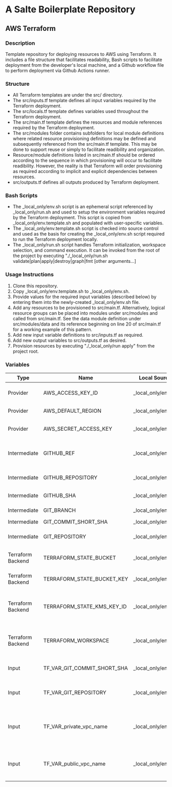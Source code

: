 # A Salte Boilerplate Repository
## AWS Terraform
### Description
Template repository for deploying resources to AWS using Terraform.  It includes a file structure that facilitates readability, Bash scripts to facilitate deployment from the developer's local machine, and a Github workflow file to perform deployment via Github Actions runner.

### Structure
* All Terraform templates are under the src/ directory.
* The src/inputs.tf template defines all input variables required by the Terraform deployment.
* The src/locals.tf template defines variables used throughout the Terraform deployment.
* The src/main.tf template defines the resources and module references required by the Terraform deployment.
* The src/modules folder contains subfolders for local module definitions where related resource provisioning definitions may be defined and subsequently referenced from the src/main.tf template.  This may be done to support reuse or simply to facilitate readibility and organization.
* Resource/module definitions listed in src/main.tf should be ordered according to the sequence in which provisioning will occur to facilitate readibility.  However, the reality is that Terraform will order provisioning as required according to implicit and explicit dependencies between resources.
* src/outputs.tf defines all outputs produced by Terraform deployment.

### Bash Scripts
* The _local_only/env.sh script is an ephemeral script referenced by _local_only/run.sh and used to setup the environment variables required by the Terraform deployment.  This script is copied from _local_only/env.template.sh and populated with user-specific variables.
* The _local_only/env.template.sh script is checked into source control and used as the basis for creating the _local_only/env.sh script required to run the Terraform deployment locally.
* The _local_only/run.sh script handles Terraform initialization, workspace selection, and command execution.  It can be invoked from the root of the project by executing "./_local_only/run.sh validate|plan|apply|destroy|graph|fmt [other arguments...]

### Usage Instructions
1. Clone this repository.
2. Copy _local_only/env.template.sh to _local_only/env.sh.
3. Provide values for the required input variables (described below) by entering them into the newly-created _local_only/env.sh file.
4. Add any resources to be provisioned to src/main.tf.  Alternatively, logical resource groups can be placed into modules under src/modules and called from src/main.tf.  See the data module definition under src/modules/data and its reference beginning on line 20 of src/main.tf for a working example of this pattern.
5. Add new input variable definitions to src/inputs.tf as required.
6. Add new output variables to src/outputs.tf as desired.
7. Provision resources by executing "./_local_only/run apply" from the project root.

### Variables
| Type | Name | Local Source | Github Source | Description |
| ---- | ---- | ------------ | ------------- | ----------- |
| Provider | AWS_ACCESS_KEY_ID | _local_only/env.sh | Github Secrets | Access key for AWS account where resources should be provisioned. |
| Provider | AWS_DEFAULT_REGION | _local_only/env.sh | .github/workflows/main.yml | AWS region where resources should be provisioned. |
| Provider | AWS_SECRET_ACCESS_KEY | _local_only/env.sh | Github Secrets | Secret key for AWS account where resources should be provisioned. |
| Intermediate | GITHUB_REF | _local_only/env.sh | Github Built-in | The branch or tag ref that triggered the workflow depicted as refs/heads/branch_name. |
| Intermediate | GITHUB_REPOSITORY | _local_only/env.sh | Github Built-in | The Github repository name depicted as organization/repository_name. |
| Intermediate | GITHUB_SHA | _local_only/env.sh | Github Built-in | The commit SHA that triggered the workflow. |
| Intermediate | GIT_BRANCH | _local_only/env.sh | .github/workflows/main.yml | Base branch name extracted from GITHUB_REF. |
| Intermediate | GIT_COMMIT_SHORT_SHA | _local_only/env.sh | .github/workflows/main.yml | First 8 digits of GITHUB_SHA. |
| Intermediate | GIT_REPOSITORY | _local_only/env.sh | .github/workflows/main.yml | GITHUB_REPOSITORY with forward slashes replaced by dashes. |
| Terraform Backend | TERRAFORM_STATE_BUCKET | _local_only/env.sh | .github/workflows/main.yml | S3 bucket where remote Terraform state should be persisted. |
| Terraform Backend | TERRAFORM_STATE_BUCKET_KEY | _local_only/env.sh | .github/workflows/main.yml | The key under the S3 bucket where remote Terraform state should be persisted. |
| Terraform Backend | TERRAFORM_STATE_KMS_KEY_ID | _local_only/env.sh | .github/workflows/main.yml | The KMS key that should be used to encrypt/decrypt remote Terraform state. This value is tied to the repository name. |
| Terraform Backend | TERRAFORM_WORKSPACE | _local_only/env.sh | .github/workflows/main.yml | The environment under the S3 key where remote Terraform state should be persisted. This value is tied to the current branch name. |
| Input | TF_VAR_GIT_COMMIT_SHORT_SHA | _local_only/env.sh | .github/workflows/main.yml | The commit revision being deployed.  Used to tag resources. |
| Input | TF_VAR_GIT_REPOSITORY | _local_only/env.sh | .github/workflows/main.yml | The organization and repository name where this source code resides.  Used to tag resources. |
| Input | TF_VAR_private_vpc_name | _local_only/env.sh | .github/workflows/main.yml | The name of the vpc where resources that are not accessible from the Internet will be provisioned.  Used to lookup the private VPC identifier. |
| Input | TF_VAR_public_vpc_name | _local_only/env.sh | .github/workflows/main.yml | The name of the vpc where resources that are accessible from the Internet will be provisioned.  Used to lookup the public VPC identifier. |
